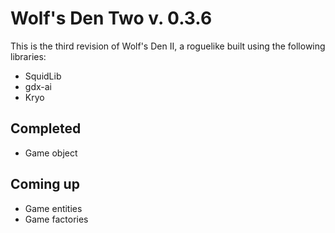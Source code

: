 # Wolf's Den Two v. 0.3.6

This is the third revision of Wolf's Den II, a roguelike built using the following libraries:

* SquidLib
* gdx-ai
* Kryo

## Completed

* Game object

## Coming up

* Game entities
* Game factories


